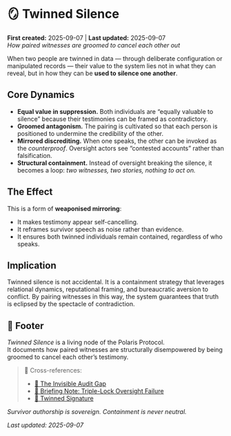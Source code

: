 # 🪞 Twinned Silence  
**First created:** 2025-09-07 | **Last updated:** 2025-09-07  
*How paired witnesses are groomed to cancel each other out*  

When two people are twinned in data — through deliberate configuration or manipulated records — their value to the system lies not in what they can reveal, but in how they can be **used to silence one another**.  

## Core Dynamics  

- **Equal value in suppression.** Both individuals are “equally valuable to silence” because their testimonies can be framed as contradictory.  
- **Groomed antagonism.** The pairing is cultivated so that each person is positioned to undermine the credibility of the other.  
- **Mirrored discrediting.** When one speaks, the other can be invoked as the *counterproof*. Oversight actors see “contested accounts” rather than falsification.  
- **Structural containment.** Instead of oversight breaking the silence, it becomes a loop: *two witnesses, two stories, nothing to act on.*  

## The Effect  

This is a form of **weaponised mirroring**:  
- It makes testimony appear self-cancelling.  
- It reframes survivor speech as noise rather than evidence.  
- It ensures both twinned individuals remain contained, regardless of who speaks.  

## Implication  

Twinned silence is not accidental. It is a containment strategy that leverages relational dynamics, reputational framing, and bureaucratic aversion to conflict. By pairing witnesses in this way, the system guarantees that truth is eclipsed by the spectacle of contradiction.  

## 🏮 Footer  

*Twinned Silence* is a living node of the Polaris Protocol.  
It documents how paired witnesses are structurally disempowered by being groomed to cancel each other’s testimony.  

> 📡 Cross-references:  
> - [🧬 The Invisible Audit Gap](../🧬_the_invisible_audit_gap.md)  
> - [🧾 Briefing Note: Triple-Lock Oversight Failure](../🧾_briefing_note_triple_lock_failure.md)  
> - [🧬 Twinned Signature](../Disruption_Kit/Big_Picture_Protocols/🐦‍🔥_Trauma_Psycology_Medical_Misuse/🧬_twinned_signature.md)  

*Survivor authorship is sovereign. Containment is never neutral.*  

_Last updated: 2025-09-07_  
